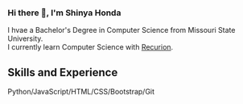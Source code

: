 ### Hi there 👋, I'm Shinya Honda
I hvae a Bachelor's Degree in Computer Science from Missouri State University. <br>
I currently learn Computer Science with [Recurion](https://recursionist.io/).

## Skills and Experience
Python/JavaScript/HTML/CSS/Bootstrap/Git
